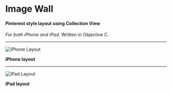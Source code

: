 Image Wall
=============

#### Pinterest style layout using Collection View

*For both iPhone and iPad*. Written in Objective C.

---

![iPhone Layout](http://www.agmotif.com/tutorials/imagewall/images/iphonePortrait.png)

**iPhone layout** 

---

![iPad Layout](http://www.agmotif.com/tutorials/imageWall/images/ipadPortrait.png)

**iPad layout**


